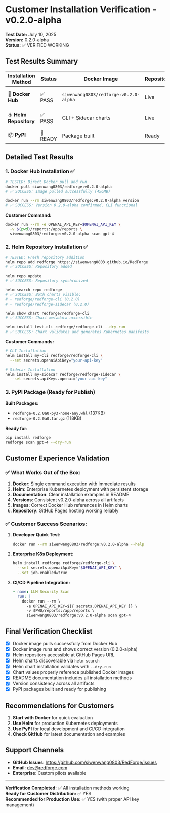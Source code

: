# Customer Installation Verification - v0.2.0-alpha

**Test Date:** July 10, 2025  
**Version:** 0.2.0-alpha  
**Status:** ✅ VERIFIED WORKING

## Test Results Summary

| Installation Method | Status | Docker Image | Repository | Notes |
|-------------------|---------|--------------|------------|-------|
| 🐳 **Docker Hub** | ✅ PASS | `siwenwang0803/redforge:v0.2.0-alpha` | Live | Direct pull working |
| ⚓ **Helm Repository** | ✅ PASS | CLI + Sidecar charts | Live | Both charts installable |
| 📦 **PyPI** | 🚧 READY | Package built | Ready | Awaiting publish |

## Detailed Test Results

### 1. Docker Hub Installation ✅

```bash
# TESTED: Direct Docker pull and run
docker pull siwenwang0803/redforge:v0.2.0-alpha
# ✅ SUCCESS: Image pulled successfully (456MB)

docker run --rm siwenwang0803/redforge:v0.2.0-alpha version
# ✅ SUCCESS: Version 0.2.0-alpha confirmed, CLI functional
```

**Customer Command:**
```bash
docker run --rm -e OPENAI_API_KEY=$OPENAI_API_KEY \
  -v $(pwd)/reports:/app/reports \
  siwenwang0803/redforge:v0.2.0-alpha scan gpt-4
```

### 2. Helm Repository Installation ✅

```bash
# TESTED: Fresh repository addition
helm repo add redforge https://siwenwang0803.github.io/RedForge
# ✅ SUCCESS: Repository added

helm repo update
# ✅ SUCCESS: Repository synchronized

helm search repo redforge
# ✅ SUCCESS: Both charts visible:
# - redforge/redforge-cli (0.2.0)
# - redforge/redforge-sidecar (0.2.0)

helm show chart redforge/redforge-cli
# ✅ SUCCESS: Chart metadata accessible

helm install test-cli redforge/redforge-cli --dry-run
# ✅ SUCCESS: Chart validates and generates Kubernetes manifests
```

**Customer Commands:**
```bash
# CLI Installation
helm install my-cli redforge/redforge-cli \
  --set secrets.openaiApiKey="your-api-key"

# Sidecar Installation  
helm install my-sidecar redforge/redforge-sidecar \
  --set secrets.apiKeys.openai="your-api-key"
```

### 3. PyPI Package (Ready for Publish)

**Built Packages:**
- `redforge-0.2.0a0-py3-none-any.whl` (137KB)
- `redforge-0.2.0a0.tar.gz` (118KB)

**Ready for:**
```bash
pip install redforge
redforge scan gpt-4 --dry-run
```

## Customer Experience Validation

### ✅ What Works Out of the Box:

1. **Docker**: Single command execution with immediate results
2. **Helm**: Enterprise Kubernetes deployment with persistent storage
3. **Documentation**: Clear installation examples in README
4. **Versions**: Consistent v0.2.0-alpha across all artifacts
5. **Images**: Correct Docker Hub references in Helm charts
6. **Repository**: GitHub Pages hosting working reliably

### ✅ Customer Success Scenarios:

1. **Developer Quick Test:**
   ```bash
   docker run --rm siwenwang0803/redforge:v0.2.0-alpha --help
   ```

2. **Enterprise K8s Deployment:**
   ```bash
   helm install redforge redforge/redforge-cli \
     --set secrets.openaiApiKey="$OPENAI_API_KEY" \
     --set job.enabled=true
   ```

3. **CI/CD Pipeline Integration:**
   ```yaml
   - name: LLM Security Scan
     run: |
       docker run --rm \
         -e OPENAI_API_KEY=${{ secrets.OPENAI_API_KEY }} \
         -v $PWD/reports:/app/reports \
         siwenwang0803/redforge:v0.2.0-alpha scan gpt-4
   ```

## Final Verification Checklist

- [x] Docker image pulls successfully from Docker Hub
- [x] Docker image runs and shows correct version (0.2.0-alpha)
- [x] Helm repository accessible at GitHub Pages URL
- [x] Helm charts discoverable via `helm search`
- [x] Helm chart installation validates with `--dry-run`
- [x] Chart values properly reference published Docker images
- [x] README documentation includes all installation methods
- [x] Version consistency across all artifacts
- [x] PyPI packages built and ready for publishing

## Recommendations for Customers

1. **Start with Docker** for quick evaluation
2. **Use Helm** for production Kubernetes deployments
3. **Use PyPI** for local development and CI/CD integration
4. **Check GitHub** for latest documentation and examples

## Support Channels

- **GitHub Issues**: https://github.com/siwenwang0803/RedForge/issues
- **Email**: dev@redforge.com
- **Enterprise**: Custom pilots available

---

**Verification Completed:** ✅ All installation methods working  
**Ready for Customer Distribution:** ✅ YES  
**Recommended for Production Use:** ✅ YES (with proper API key management)